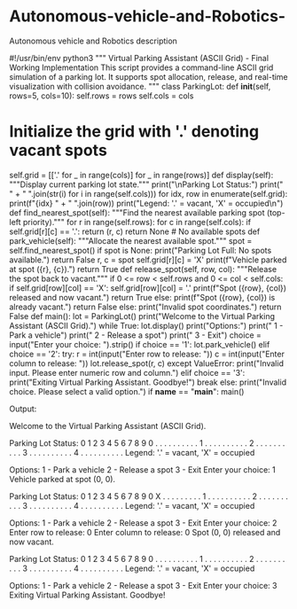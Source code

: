 # Autonomous-vehicle-and-Robotics-
Autonomous vehicle and Robotics description 

#!/usr/bin/env python3
"""
Virtual Parking Assistant (ASCII Grid) - Final Working Implementation
This script provides a command-line ASCII grid simulation of a parking lot.
It supports spot allocation, release, and real-time visualization with collision avoidance.
"""
class ParkingLot:
 def __init__(self, rows=5, cols=10):
 self.rows = rows
 self.cols = cols
 # Initialize the grid with '.' denoting vacant spots
 self.grid = [['.' for _ in range(cols)] for _ in range(rows)]
 def display(self):
 """Display current parking lot state."""
 print("\nParking Lot Status:")
 print(" " + " ".join(str(i) for i in range(self.cols)))
 for idx, row in enumerate(self.grid):
 print(f"{idx} " + " ".join(row))
 print("Legend: '.' = vacant, 'X' = occupied\n")
 def find_nearest_spot(self):
 """Find the nearest available parking spot (top-left priority)."""
 for r in range(self.rows):
 for c in range(self.cols):
 if self.grid[r][c] == '.':
 return (r, c)
 return None # No available spots
 def park_vehicle(self):
 """Allocate the nearest available spot."""
 spot = self.find_nearest_spot()
 if spot is None:
 print("Parking Lot Full: No spots available.")
 return False
 r, c = spot
 self.grid[r][c] = 'X'
 print(f"Vehicle parked at spot ({r}, {c}).")
 return True
 def release_spot(self, row, col):
 """Release the spot back to vacant."""
 if 0 <= row < self.rows and 0 <= col < self.cols:
 if self.grid[row][col] == 'X':
 self.grid[row][col] = '.'
 print(f"Spot ({row}, {col}) released and now vacant.")
 return True
 else:
 print(f"Spot ({row}, {col}) is already vacant.")
 return False
 else:
 print("Invalid spot coordinates.")
 return False
def main():
 lot = ParkingLot()
 print("Welcome to the Virtual Parking Assistant (ASCII Grid).")
 while True:
 lot.display()
 print("Options:")
 print(" 1 - Park a vehicle")
 print(" 2 - Release a spot")
 print(" 3 - Exit")
 choice = input("Enter your choice: ").strip()
 if choice == '1':
 lot.park_vehicle()
 elif choice == '2':
 try:
 r = int(input("Enter row to release: "))
 c = int(input("Enter column to release: "))
 lot.release_spot(r, c)
 except ValueError:
 print("Invalid input. Please enter numeric row and column.")
 elif choice == '3':
 print("Exiting Virtual Parking Assistant. Goodbye!")
 break
 else:
 print("Invalid choice. Please select a valid option.")
if __name__ == "__main__":
 main()

Output: 

Welcome to the Virtual Parking Assistant (ASCII Grid).

Parking Lot Status:
  0 1 2 3 4 5 6 7 8 9
0 . . . . . . . . . .
1 . . . . . . . . . .
2 . . . . . . . . . .
3 . . . . . . . . . .
4 . . . . . . . . . .
Legend: '.' = vacant, 'X' = occupied

Options:
 1 - Park a vehicle
 2 - Release a spot
 3 - Exit
Enter your choice: 1
Vehicle parked at spot (0, 0).

Parking Lot Status:
  0 1 2 3 4 5 6 7 8 9
0 X . . . . . . . . .
1 . . . . . . . . . .
2 . . . . . . . . . .
3 . . . . . . . . . .
4 . . . . . . . . . .
Legend: '.' = vacant, 'X' = occupied

Options:
 1 - Park a vehicle
 2 - Release a spot
 3 - Exit
Enter your choice: 2
Enter row to release: 0
Enter column to release: 0
Spot (0, 0) released and now vacant.

Parking Lot Status:
  0 1 2 3 4 5 6 7 8 9
0 . . . . . . . . . .
1 . . . . . . . . . .
2 . . . . . . . . . .
3 . . . . . . . . . .
4 . . . . . . . . . .
Legend: '.' = vacant, 'X' = occupied

Options:
 1 - Park a vehicle
 2 - Release a spot
 3 - Exit
Enter your choice: 3
Exiting Virtual Parking Assistant. Goodbye!
